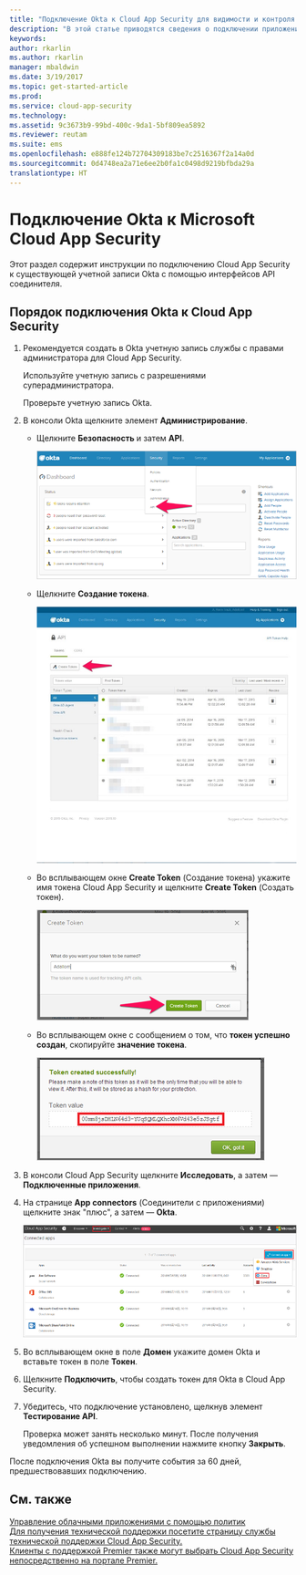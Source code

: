 ```yaml
---
title: "Подключение Okta к Cloud App Security для видимости и контроля использования | Документы Майкрософт"
description: "В этой статье приводятся сведения о подключении приложения Okta к Cloud App Security с помощью соединителя API."
keywords: 
author: rkarlin
ms.author: rkarlin
manager: mbaldwin
ms.date: 3/19/2017
ms.topic: get-started-article
ms.prod: 
ms.service: cloud-app-security
ms.technology: 
ms.assetid: 9c3673b9-99bd-400c-9da1-5bf809ea5892
ms.reviewer: reutam
ms.suite: ems
ms.openlocfilehash: e888fe124b72704309183be7c2516367f2a14a0d
ms.sourcegitcommit: 0d4748ea2a71e6ee2b0fa1c0498d9219bfbda29a
translationtype: HT
---
```

# <a name="connect-okta-to-microsoft-cloud-app-security"></a>Подключение Okta к Microsoft Cloud App Security
Этот раздел содержит инструкции по подключению Cloud App Security к существующей учетной записи Okta с помощью интерфейсов API соединителя.  
  
## <a name="how-to-connect-okta-to-cloud-app-security"></a>Порядок подключения Okta к Cloud App Security  
  
1.  Рекомендуется создать в Okta учетную запись службы с правами администратора для Cloud App Security.  
  
     Используйте учетную запись с разрешениями суперадминистратора.  
  
     Проверьте учетную запись Okta.  
  
2.  В консоли Okta щелкните элемент **Администрирование**.  
  
    -   Щелкните **Безопасность** и затем **API**.  
  
         ![okta api](./media/okta-api.png "okta api")  
  
    -   Щелкните **Создание токена**.  
  
         ![создание токена в okta](./media/okta-createtoken.jpg "создание токена в okta")  
  
    -   Во всплывающем окне **Create Token** (Создание токена) укажите имя токена Cloud App Security и щелкните **Create Token** (Создать токен).  
  
         ![всплывающее окно токена в okta](./media/okta-token-popup.png "всплывающее окно токена в okta")  
  
    -   Во всплывающем окне с сообщением о том, что **токен успешно создан**, скопируйте **значение токена**.  
  
         ![значение токена в okta](./media/okta-token-value.png "значение токена в okta")  
  
3.  В консоли Cloud App Security щелкните **Исследовать**, а затем — **Подключенные приложения**.  
  
4.  На странице **App connectors** (Соединители с приложениями) щелкните знак "плюс", а затем — **Okta**.  
  
     ![подключение okta](./media/connect-okta.png "подключение okta")  
  
5.  Во всплывающем окне в поле **Домен** укажите домен Okta и вставьте токен в поле **Токен**.  
  
6.  Щелкните **Подключить**, чтобы создать токен для Okta в Cloud App Security.  
  
7.  Убедитесь, что подключение установлено, щелкнув элемент **Тестирование API**.  
  
     Проверка может занять несколько минут. После получения уведомления об успешном выполнении нажмите кнопку **Закрыть**.  
  
После подключения Okta вы получите события за 60 дней, предшествовавших подключению.
  
## <a name="see-also"></a>См. также  
[Управление облачными приложениями с помощью политик](control-cloud-apps-with-policies.md)   
[Для получения технической поддержки посетите страницу службы технической поддержки Cloud App Security.](http://support.microsoft.com/oas/default.aspx?prid=16031)   
[Клиенты с поддержкой Premier также могут выбрать Cloud App Security непосредственно на портале Premier.](https://premier.microsoft.com/)  
  
  